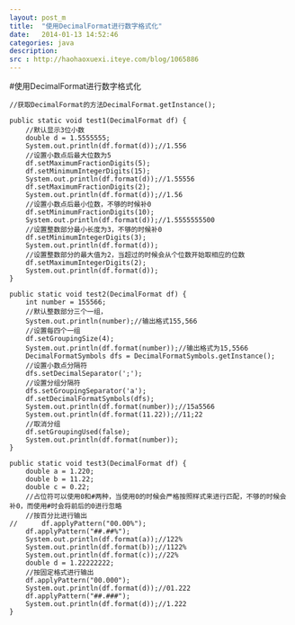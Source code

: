 ```yaml
---
layout: post_m
title:  "使用DecimalFormat进行数字格式化"
date:   2014-01-13 14:52:46
categories: java
description:  
src : http://haohaoxuexi.iteye.com/blog/1065886 
---
```


#使用DecimalFormat进行数字格式化


	//获取DecimalFormat的方法DecimalFormat.getInstance();  
	  
	public static void test1(DecimalFormat df) {  
        //默认显示3位小数  
        double d = 1.5555555;  
        System.out.println(df.format(d));//1.556  
        //设置小数点后最大位数为5  
        df.setMaximumFractionDigits(5);  
        df.setMinimumIntegerDigits(15);  
        System.out.println(df.format(d));//1.55556  
        df.setMaximumFractionDigits(2);  
        System.out.println(df.format(d));//1.56  
        //设置小数点后最小位数，不够的时候补0  
        df.setMinimumFractionDigits(10);  
        System.out.println(df.format(d));//1.5555555500  
        //设置整数部分最小长度为3，不够的时候补0  
        df.setMinimumIntegerDigits(3);  
        System.out.println(df.format(d));  
        //设置整数部分的最大值为2，当超过的时候会从个位数开始取相应的位数  
        df.setMaximumIntegerDigits(2);  
        System.out.println(df.format(d));  
    }  
      
    public static void test2(DecimalFormat df) {  
        int number = 155566;  
        //默认整数部分三个一组，  
        System.out.println(number);//输出格式155,566  
        //设置每四个一组  
        df.setGroupingSize(4);  
        System.out.println(df.format(number));//输出格式为15,5566  
        DecimalFormatSymbols dfs = DecimalFormatSymbols.getInstance();  
        //设置小数点分隔符  
        dfs.setDecimalSeparator(';');  
        //设置分组分隔符  
        dfs.setGroupingSeparator('a');  
        df.setDecimalFormatSymbols(dfs);  
        System.out.println(df.format(number));//15a5566  
        System.out.println(df.format(11.22));//11;22  
        //取消分组  
        df.setGroupingUsed(false);  
        System.out.println(df.format(number));  
    }  
      
    public static void test3(DecimalFormat df) {  
        double a = 1.220;  
        double b = 11.22;  
        double c = 0.22;  
        //占位符可以使用0和#两种，当使用0的时候会严格按照样式来进行匹配，不够的时候会补0，而使用#时会将前后的0进行忽略  
        //按百分比进行输出  
	//      df.applyPattern("00.00%");  
        df.applyPattern("##.##%");  
        System.out.println(df.format(a));//122%  
        System.out.println(df.format(b));//1122%  
        System.out.println(df.format(c));//22%  
        double d = 1.22222222;  
        //按固定格式进行输出  
        df.applyPattern("00.000");  
        System.out.println(df.format(d));//01.222  
        df.applyPattern("##.###");  
        System.out.println(df.format(d));//1.222  
    }  